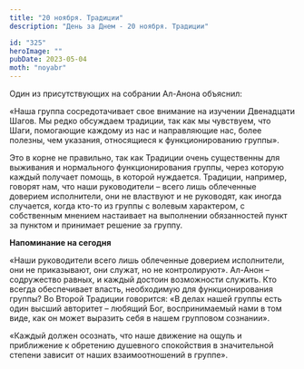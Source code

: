 ```yaml
---
title: "20 ноября. Традиции"
description: "День за Днем - 20 ноября. Традиции"

id: "325"
heroImage: ""
pubDate: 2023-05-04
moth: "noyabr"
---
```


Один из присутствующих на собрании Ал-Анона объяснил:

«Наша группа сосредотачивает свое внимание на изучении Двенадцати Шагов. Мы
редко обсуждаем традиции, так как мы чувствуем, что Шаги, помогающие каждому
из нас и направляющие нас, более полезны, чем указания, относящиеся к
функционированию группы».

Это в корне не правильно, так как Традиции очень существенны для выживания и
нормального функционирования группы, через которую каждый получает помощь, в
которой нуждается. Традиции, например, говорят нам, что наши руководители –
всего лишь облеченные доверием исполнители, они не властвуют и не руководят,
как иногда случается, когда кто-то из группы с волевым характером, с
собственным мнением настаивает на выполнении обязанностей пункт за пунктом и
принимает решение за группу.

**Напоминание на сегодня**

«Наши руководители всего лишь облеченные доверием исполнители, они не
приказывают, они служат, но не контролируют». Ал-Анон – содружество равных, и
каждый достоин возможности служить. Кто всегда обеспечивает власть,
необходимую для функционирования группы? Во Второй Традиции говорится: «В
делах нашей группы есть один высший авторитет – любящий Бог, воспринимаемый
нами в том виде, как он может выразить себя в нашем групповом сознании».

«Каждый должен осознать, что наше движение на ощупь и приближение к обретению
душевного спокойствия в значительной степени зависит от наших взаимоотношений
в группе».
